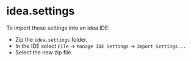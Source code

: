 # idea.settings

To import these settings into an idea IDE:
* Zip the `idea.settings` folder.
* In the IDE select `File` -> `Manage IDE Settings` -> `Import Settings...`
* Select the new zip file.